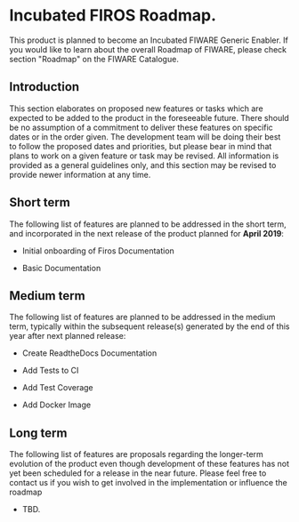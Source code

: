 # Incubated FIROS Roadmap.

This product is planned to become an Incubated FIWARE Generic Enabler. If you would like to learn about the overall
Roadmap of FIWARE, please check section "Roadmap" on the FIWARE Catalogue.

## Introduction

This section elaborates on proposed new features or tasks which are expected to be added to the product in the
foreseeable future. There should be no assumption of a commitment to deliver these features on specific dates or in the
order given. The development team will be doing their best to follow the proposed dates and priorities, but please bear
in mind that plans to work on a given feature or task may be revised. All information is provided as a general
guidelines only, and this section may be revised to provide newer information at any time.

## Short term

The following list of features are planned to be addressed in the short term, and incorporated in the next release of
the product planned for **April 2019**:

-   Initial onboarding of Firos Documentation

-   Basic Documentation

## Medium term

The following list of features are planned to be addressed in the medium term, typically within the subsequent
release(s) generated by the end of this year after next planned release:

-   Create ReadtheDocs Documentation

-   Add Tests to CI

-   Add Test Coverage

-   Add Docker Image

## Long term

The following list of features are proposals regarding the longer-term evolution of the product even though development
of these features has not yet been scheduled for a release in the near future. Please feel free to contact us if you
wish to get involved in the implementation or influence the roadmap

-   TBD.
